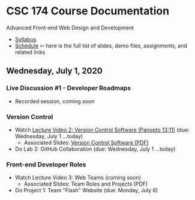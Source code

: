 # CSC 174 Course Documentation
Advanced Front-end Web Design and Development

- [Syllabus](syllabus.md)
- [Schedule](schedule.md)   &#8678; here is the full list of slides, demo files, assignments, and related links

## Wednesday, July 1, 2020

### Live Discussion #1 - Developer Roadmaps

- Recorded session, coming soon

### Version Control

- Watch [Lecture Video 2: Version Control Software (Panopto 13:11)](https://rochester.hosted.panopto.com/Panopto/Pages/Viewer.aspx?id=eb5259f8-bef5-4b28-bd4b-abeb0020e73d) (due: Wednesday, July 1 ...today)
  - Associated Slides: [Version Control Software (PDF)](02a-version-control/version-control-software.pdf)
- Do Lab 2: GitHub Collaboration (due: Wednesday, July 1 ...today)

### Front-end Developer Roles

- Watch Lecture Video 3: Web Teams (coming soon)
  - Associated Slides: Team Roles and Projects (PDF)
- Do Project 1: Team "Flash" Website (due: Monday, July 6)